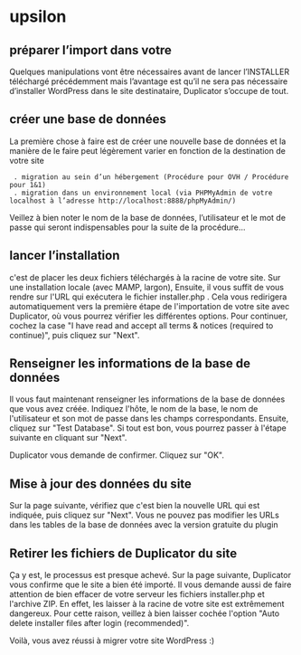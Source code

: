 # upsilon
 
 
##  préparer l’import dans votre
Quelques manipulations vont être nécessaires avant de lancer l’INSTALLER téléchargé précédemment mais l’avantage est qu’il ne sera pas nécessaire d’installer WordPress dans le site destinataire, Duplicator s’occupe de tout.

## créer une base de données

La première chose à faire est de créer une nouvelle base de données et la manière de le faire peut légèrement varier en fonction de la destination de votre site 

```
 . migration au sein d’un hébergement (Procédure pour OVH / Procédure pour 1&1)
 . migration dans un environnement local (via PHPMyAdmin de votre localhost à l’adresse http://localhost:8888/phpMyAdmin/)
```
Veillez à bien noter le nom de la base de données, l’utilisateur et le mot de passe qui seront indispensables pour la suite de la procédure…


## lancer l’installation

c'est de placer les deux fichiers téléchargés à la racine de votre site. Sur une installation locale (avec MAMP, largon), Ensuite, il vous suffit de vous rendre sur l'URL qui exécutera le fichier installer.php . Cela vous redirigera automatiquement vers la première étape de l'importation de votre site avec Duplicator, où vous pourrez vérifier les différentes options. Pour continuer, cochez la case "I have read and accept all terms & notices (required to continue)", puis cliquez sur "Next".

## Renseigner les informations de la base de données

Il vous faut maintenant renseigner les informations de la base de données que vous avez créée. Indiquez l'hôte, le nom de la base, le nom de l'utilisateur et son mot de passe dans les champs correspondants. Ensuite, cliquez sur "Test Database". Si tout est bon, vous pourrez passer à l'étape suivante en cliquant sur "Next".

Duplicator vous demande de confirmer. Cliquez sur "OK".

## Mise à jour des données du site

Sur la page suivante, vérifiez que c'est bien la nouvelle URL qui est indiquée, puis cliquez sur "Next". Vous ne pouvez pas modifier les URLs dans les tables de la base de données avec la version gratuite du plugin

## Retirer les fichiers de Duplicator du site

Ça y est, le processus est presque achevé. Sur la page suivante, Duplicator vous confirme que le site a bien été importé. Il vous demande aussi de faire attention de bien effacer de votre serveur les fichiers installer.php et l'archive ZIP. En effet, les laisser à la racine de votre site est extrêmement dangereux. Pour cette raison, veillez à bien laisser cochée l'option "Auto delete installer files after login (recommended)".

Voilà, vous avez réussi à migrer votre site WordPress :) 
